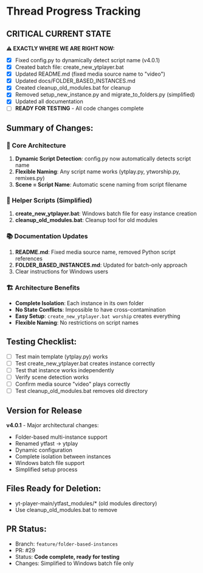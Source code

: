 # Thread Progress Tracking

## CRITICAL CURRENT STATE
**⚠️ EXACTLY WHERE WE ARE RIGHT NOW:**
- [x] Fixed config.py to dynamically detect script name (v4.0.1)
- [x] Created batch file: create_new_ytplayer.bat
- [x] Updated README.md (fixed media source name to "video")
- [x] Updated docs/FOLDER_BASED_INSTANCES.md
- [x] Created cleanup_old_modules.bat for cleanup
- [x] Removed setup_new_instance.py and migrate_to_folders.py (simplified)
- [x] Updated all documentation
- [ ] **READY FOR TESTING** - All code changes complete

## Summary of Changes:

### 🎯 Core Architecture
1. **Dynamic Script Detection**: config.py now automatically detects script name
2. **Flexible Naming**: Any script name works (ytplay.py, ytworship.py, remixes.py)
3. **Scene = Script Name**: Automatic scene naming from script filename

### 🔧 Helper Scripts (Simplified)
1. **create_new_ytplayer.bat**: Windows batch file for easy instance creation
2. **cleanup_old_modules.bat**: Cleanup tool for old modules

### 📚 Documentation Updates
1. **README.md**: Fixed media source name, removed Python script references
2. **FOLDER_BASED_INSTANCES.md**: Updated for batch-only approach
3. Clear instructions for Windows users

### 🏗️ Architecture Benefits
- **Complete Isolation**: Each instance in its own folder
- **No State Conflicts**: Impossible to have cross-contamination
- **Easy Setup**: `create_new_ytplayer.bat worship` creates everything
- **Flexible Naming**: No restrictions on script names

## Testing Checklist:
- [ ] Test main template (ytplay.py) works
- [ ] Test create_new_ytplayer.bat creates instance correctly
- [ ] Test that instance works independently
- [ ] Verify scene detection works
- [ ] Confirm media source "video" plays correctly
- [ ] Test cleanup_old_modules.bat removes old directory

## Version for Release
**v4.0.1** - Major architectural changes:
- Folder-based multi-instance support
- Renamed ytfast → ytplay
- Dynamic configuration
- Complete isolation between instances
- Windows batch file support
- Simplified setup process

## Files Ready for Deletion:
- yt-player-main/ytfast_modules/* (old modules directory)
- Use cleanup_old_modules.bat to remove

## PR Status:
- Branch: `feature/folder-based-instances`
- PR: #29
- Status: **Code complete, ready for testing**
- Changes: Simplified to Windows batch file only